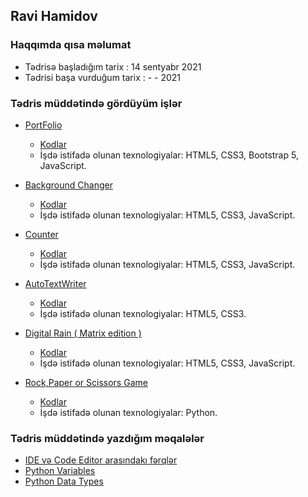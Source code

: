 ## Ravi Hamidov

### Haqqımda qısa məlumat
- Tədrisə başladığım tarix : 14 sentyabr 2021
- Tədrisi başa vurduğum tarix : - - 2021

###  Tədris müddətində gördüyüm işlər
- [PortFolio](https://ravihamidov.github.io/02.MyPortFolio/)
    - [Kodlar](https://github.com/RaviHamidov/02.MyPortFolio)
    - İşdə istifadə olunan texnologiyalar: HTML5, CSS3, Bootstrap 5, JavaScript.

- [Background Changer](https://ravihamidov.github.io/05.BackGroundChanger/)
    - [Kodlar](https://github.com/RaviHamidov/05.BackGroundChanger)
    - İşdə istifadə olunan texnologiyalar: HTML5, CSS3, JavaScript.

- [Counter](https://ravihamidov.github.io/06.Counter/)
    - [Kodlar](https://ravihamidov.github.io/06.Counter/)
    - İşdə istifadə olunan texnologiyalar: HTML5, CSS3, JavaScript.

- [AutoTextWriter](https://ravihamidov.github.io/07.AutoTextWriter/)
    - [Kodlar](https://github.com/RaviHamidov/07.AutoTextWriter)
    - İşdə istifadə olunan texnologiyalar: HTML5, CSS3.

- [Digital Rain ( Matrix edition )](https://ravihamidov.github.io/06.DigitalRain/)
    - [Kodlar](https://github.com/RaviHamidov/06.DigitalRain)
    - İşdə istifadə olunan texnologiyalar: HTML5, CSS3, JavaScript.

- [Rock,Paper or Scissors Game](https://github.com/RaviHamidov/01.PragmatechFoundationProject/tree/main/Works/06.RockPaperScissorsGame)
    - [Kodlar](https://github.com/RaviHamidov/01.PragmatechFoundationProject/tree/main/Works/06.RockPaperScissorsGame)
    - İşdə istifadə olunan texnologiyalar: Python.
    
### Tədris müddətində yazdığım məqalələr
- [IDE və Code Editor arasındakı fərqlər](https://medium.com/@thehamidov42/ide-v%C9%99-code-editor-aras%C4%B1ndak%C4%B1-f%C9%99rql%C9%99r-5aa96129b0ec)
- [Python Variables](https://medium.com/@thehamidov42/python-variables-a08a9404614f)
- [Python Data Types]()